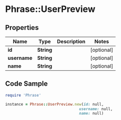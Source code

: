 # Phrase::UserPreview

## Properties

Name | Type | Description | Notes
------------ | ------------- | ------------- | -------------
**id** | **String** |  | [optional] 
**username** | **String** |  | [optional] 
**name** | **String** |  | [optional] 

## Code Sample

```ruby
require 'Phrase'

instance = Phrase::UserPreview.new(id: null,
                                 username: null,
                                 name: null)
```


